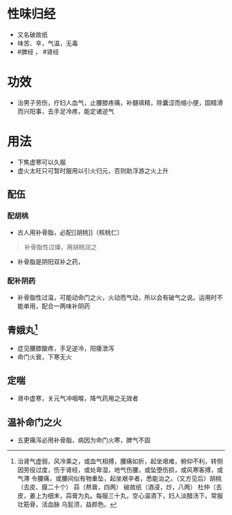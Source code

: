 # 性味归经
- 又名破故纸
- 味苦、辛，气温，无毒
-  #脾经 ， #肾经 
# 功效
- 治男子劳伤，疗妇人血气，止腰膝疼痛，补髓填精，除囊涩而缩小便，固精滑而兴阳事，去手足冷疼，能定诸逆气
 # 用法
 - 下焦虚寒可以久服
 - 虚火太旺只可暂时服用以引火归元，否则助浮游之火上升
 ## 配伍
 ### 配胡桃
 - 古人用补骨脂，必配[[胡桃]]（核桃仁）
 >补骨脂性过燥，用胡桃润之
 - 补骨脂是阴阳双补之药， 
 ### 配补阴药
 - 补骨脂性过温，可能动命门之火，火动而气动，所以会有破气之说。运用时不能单用，配合一两味补阴药
## 青娥丸[^1]
- 症见腰膝酸疼，手足逆冷，阳痿泄泻
- 命门火衰，下寒无火
## 定喘
- 肾中虚寒，关元气冲咽喉，降气药用之无效者
## 温补命门之火
- 五更痛泻必用补骨脂，病因为命门火寒，脾气不固


[^1]:治肾气虚弱，风冷乘之，或血气相搏，腰痛如折，起坐艰难，俯仰不利，转侧 因劳役过度，伤于肾经，或处卑湿，地气伤腰，或坠堕伤损，或风寒客搏，或气滞 令腰痛，或腰间似有物重坠，起坐艰辛者，悉能治之。（又方见后）胡桃（去皮、膜二十个） 蒜（熬膏，四两） 破故纸（酒浸，炒，八两） 杜仲（去 皮，姜上为细末，蒜膏为丸。每服三十丸，空心温酒下，妇人淡醋汤下。常服壮筋骨，活血脉 乌髭须，益颜色。